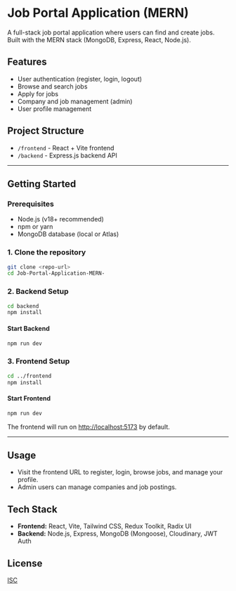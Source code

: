 # Job Portal Application (MERN)

A full-stack job portal application where users can find and create jobs. Built with the MERN stack (MongoDB, Express, React, Node.js).

## Features
- User authentication (register, login, logout)
- Browse and search jobs
- Apply for jobs
- Company and job management (admin)
- User profile management

## Project Structure
- `/frontend` - React + Vite frontend
- `/backend` - Express.js backend API

---

## Getting Started

### Prerequisites
- Node.js (v18+ recommended)
- npm or yarn
- MongoDB database (local or Atlas)

### 1. Clone the repository
```bash
git clone <repo-url>
cd Job-Portal-Application-MERN-
```

### 2. Backend Setup
```bash
cd backend
npm install
```

#### Start Backend
```bash
npm run dev
```

### 3. Frontend Setup
```bash
cd ../frontend
npm install
```

#### Start Frontend
```bash
npm run dev
```
The frontend will run on [http://localhost:5173](http://localhost:5173) by default.

---

## Usage
- Visit the frontend URL to register, login, browse jobs, and manage your profile.
- Admin users can manage companies and job postings.

## Tech Stack
- **Frontend:** React, Vite, Tailwind CSS, Redux Toolkit, Radix UI
- **Backend:** Node.js, Express, MongoDB (Mongoose), Cloudinary, JWT Auth

## License
[ISC](LICENSE)
